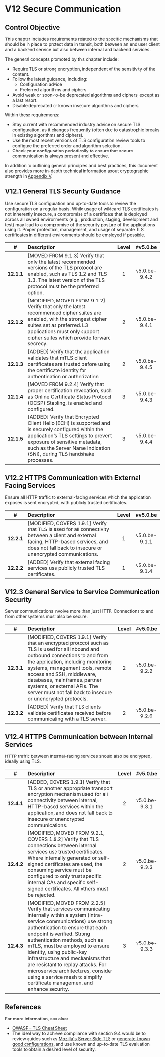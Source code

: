 # V12 Secure Communication

## Control Objective

This chapter includes requirements related to the specific mechanisms that should be in place to protect data in transit, both between an end user client and a backend service but also between internal and backend services.

The general concepts promoted by this chapter include:

* Require TLS or strong encryption, independent of the sensitivity of the content.
* Follow the latest guidance, including:
    * Configuration advice
    * Preferred algorithms and ciphers
* Avoid weak or soon-to-be deprecated algorithms and ciphers, except as a last resort.
* Disable deprecated or known insecure algorithms and ciphers.

Within these requirements:

* Stay current with recommended industry advice on secure TLS configuration, as it changes frequently (often due to catastrophic breaks in existing algorithms and ciphers).
* Use the most recent versions of TLS configuration review tools to configure the preferred order and algorithm selection.
* Check your configuration periodically to ensure that secure communication is always present and effective.

In addition to outlining general principles and best practices, this document also provides more in-depth technical information about cryptographic strength in [Appendix V](./0x97-Appendix-V_Cryptography.md).

## V12.1 General TLS Security Guidance

Use secure TLS configuration and up-to-date tools to review the configuration on a regular basis. While usage of wildcard TLS certificates is not inherently insecure, a compromise of a certificate that is deployed across all owned environments (e.g., production, staging, development and test) may lead to a compromise of the security posture of the applications using it. Proper protection, management, and usage of separate TLS certificates in different environments should be employed if possible.

| # | Description | Level | #v5.0.be |
| :---: | :--- | :---: | :---: |
| **12.1.1** | [MOVED FROM 9.1.3] Verify that only the latest recommended versions of the TLS protocol are enabled, such as TLS 1.2 and TLS 1.3. The latest version of the TLS protocol must be the preferred option. | 1 | v5.0.be-9.4.2 |
| **12.1.2** | [MODIFIED, MOVED FROM 9.1.2] Verify that only the latest recommended cipher suites are enabled, with the strongest cipher suites set as preferred. L3 applications must only support cipher suites which provide forward secrecy. | 2 | v5.0.be-9.4.1 |
| **12.1.3** | [ADDED] Verify that the application validates that mTLS client certificates are trusted before using the certificate identity for authentication or authorization. | 2 | v5.0.be-9.4.5 |
| **12.1.4** | [MOVED FROM 9.2.4] Verify that proper certification revocation, such as Online Certificate Status Protocol (OCSP) Stapling, is enabled and configured. | 3 | v5.0.be-9.4.3 |
| **12.1.5** | [ADDED] Verify that Encrypted Client Hello (ECH) is supported and is securely configured within the application's TLS settings to prevent exposure of sensitive metadata, such as the Server Name Indication (SNI), during TLS handshake processes. | 3 | v5.0.be-9.4.4 |

## V12.2 HTTPS Communication with External Facing Services

Ensure all HTTP traffic to external-facing services which the application exposes is sent encrypted, with publicly trusted certificates.

| # | Description | Level | #v5.0.be |
| :---: | :--- | :---: | :---: |
| **12.2.1** | [MODIFIED, COVERS 1.9.1] Verify that TLS is used for all connectivity between a client and external facing, HTTP-based services, and does not fall back to insecure or unencrypted communications. | 1 | v5.0.be-9.1.1 |
| **12.2.2** | [ADDED] Verify that external facing services use publicly trusted TLS certificates. | 1 | v5.0.be-9.1.4 |

## V12.3 General Service to Service Communication Security

Server communications involve more than just HTTP. Connections to and from other systems must also be secure.

| # | Description | Level | #v5.0.be |
| :---: | :--- | :---: | :---: |
| **12.3.1** | [MODIFIED, COVERS 1.9.1] Verify that an encrypted protocol such as TLS is used for all inbound and outbound connections to and from the application, including monitoring systems, management tools, remote access and SSH, middleware, databases, mainframes, partner systems, or external APIs. The server must not fall back to insecure or unencrypted protocols. | 2 | v5.0.be-9.2.2 |
| **12.3.2** | [ADDED] Verify that TLS clients validate certificates received before communicating with a TLS server. | 2 | v5.0.be-9.2.6 |

## V12.4 HTTPS Communication between Internal Services

HTTP traffic between internal-facing services should also be encrypted, ideally using TLS.

| # | Description | Level | #v5.0.be |
| :---: | :--- | :---: | :---: |
| **12.4.1** | [ADDED, COVERS 1.9.1] Verify that TLS or another appropriate transport encryption mechanism used for all connectivity between internal, HTTP-based services within the application, and does not fall back to insecure or unencrypted communications. | 2 | v5.0.be-9.3.1 |
| **12.4.2** | [MODIFIED, MOVED FROM 9.2.1, COVERS 1.9.2] Verify that TLS connections between internal services use trusted certificates. Where internally generated or self-signed certificates are used, the consuming service must be configured to only trust specific internal CAs and specific self-signed certificates. All others must be rejected. | 2 | v5.0.be-9.3.2 |
| **12.4.3** | [MODIFIED, MOVED FROM 2.2.5] Verify that services communicating internally within a system (intra-service communications) use strong authentication to ensure that each endpoint is verified. Strong authentication methods, such as mTLS, must be employed to ensure identity, using public-key infrastructure and mechanisms that are resistant to replay attacks. For microservice architectures, consider using a service mesh to simplify certificate management and enhance security. | 3 | v5.0.be-9.3.3 |

## References

For more information, see also:

* [OWASP – TLS Cheat Sheet](https://cheatsheetseries.owasp.org/cheatsheets/Transport_Layer_Security_Cheat_Sheet.html)
* The ideal way to achieve compliance with section 9.4 would be to review guides such as [Mozilla's Server Side TLS](https://wiki.mozilla.org/Security/Server_Side_TLS) or [generate known good configurations](https://mozilla.github.io/server-side-tls/ssl-config-generator/), and use known and up-to-date TLS evaluation tools to obtain a desired level of security.
